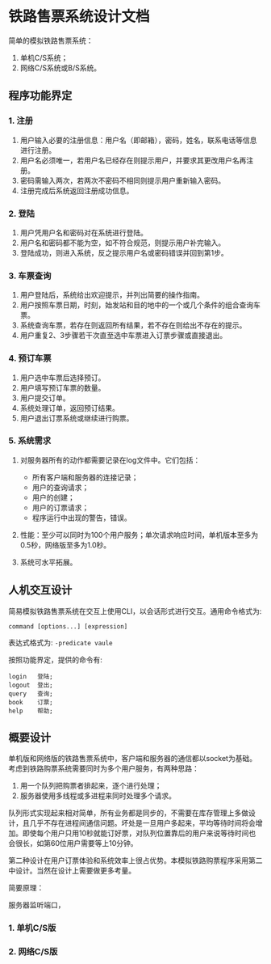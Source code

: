 # 铁路售票系统设计文档

简单的模拟铁路售票系统：

1. 单机C/S系统；
2. 网络C/S系统或B/S系统。

## 程序功能界定

### 1. 注册

1. 用户输入必要的注册信息：用户名（即邮箱），密码，姓名，联系电话等信息进行注册。
2. 用户名必须唯一，若用户名已经存在则提示用户，并要求其更改用户名再注册。
3. 密码需输入两次，若两次不密码不相同则提示用户重新输入密码。
4. 注册完成后系统返回注册成功信息。 

### 2. 登陆

1. 用户凭用户名和密码对在系统进行登陆。
2. 用户名和密码都不能为空，如不符合规范，则提示用户补完输入。
3. 登陆成功，则进入系统，反之提示用户名或密码错误并回到第1步。

### 3. 车票查询

1. 用户登陆后，系统给出欢迎提示，并列出简要的操作指南。
2. 用户按照车票日期，时刻，始发站和目的地中的一个或几个条件的组合查询车票。
3. 系统查询车票，若存在则返回所有结果，若不存在则给出不存在的提示。
4. 用户重复2、3步骤若干次直至选中车票进入订票步骤或直接退出。

### 4. 预订车票

1. 用户选中车票后选择预订。
2. 用户填写预订车票的数量。
3. 用户提交订单。
4. 系统处理订单，返回预订结果。
5. 用户退出订票系统或继续进行购票。

### 5. 系统需求

1. 对服务器所有的动作都需要记录在log文件中。它们包括：

    * 所有客户端和服务器的连接记录；
    * 用户的查询请求；
    * 用户的创建；
    * 用户的订票请求；
    * 程序运行中出现的警告，错误。

2. 性能：至少可以同时为100个用户服务；单次请求响应时间，单机版本至多为0.5秒，网络版至多为1.0秒。

3. 系统可水平拓展。

## 人机交互设计

简易模拟铁路售票系统在交互上使用CLI，以会话形式进行交互。通用命令格式为:

    command [options...] [expression]

表达式格式为: `-predicate vaule`

按照功能界定，提供的命令有:

    login   登陆;
    logout  登出;
    query   查询;
    book    订票;
    help    帮助;


## 概要设计 

单机版和网络版的铁路售票系统中，客户端和服务器的通信都以socket为基础。考虑到铁路购票系统需要同时为多个用户服务，有两种思路：

1. 用一个队列把购票者排起来，逐个进行处理；
2. 服务器使用多线程或多进程来同时处理多个请求。

队列形式实现起来相对简单，所有业务都是同步的，不需要在库存管理上多做设计，且几乎不存在进程间通信问题。坏处是一旦用户多起来，平均等待时间将会增加。即使每个用户只用10秒就能订好票，对队列位置靠后的用户来说等待时间也会很长，如第60位用户需要等上10分钟。

第二种设计在用户订票体验和系统效率上很占优势。本模拟铁路购票程序采用第二中设计。当然在设计上需要做更多考量。

简要原理：

服务器监听端口，


### 1. 单机C/S版

### 2. 网络C/S版




